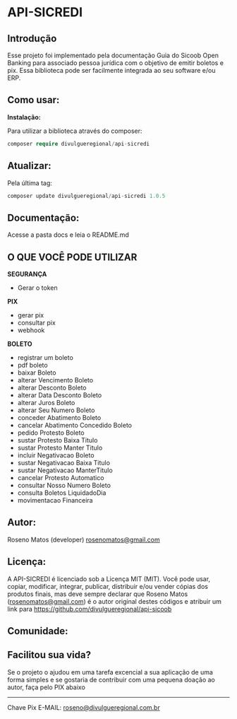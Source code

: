 # API-SICREDI

## Introdução

Esse projeto foi implementado pela documentação Guia do Sicoob Open Banking para associado pessoa jurídica com o objetivo de emitir boletos e pix. Essa biblioteca pode ser facilmente integrada ao seu software e/ou ERP.

## Como usar:

<b>Instalação: </b>

Para utilizar a biblioteca através do composer:

```php
composer require divulgueregional/api-sicredi
```

## Atualizar:

Pela última tag: </b>

```php
composer update divulgueregional/api-sicredi 1.0.5
```

## Documentação:

Acesse a pasta docs e leia o README.md

## O QUE VOCÊ PODE UTILIZAR

<b>SEGURANÇA</b><br>

- Gerar o token

<b>PIX</b><br>

- gerar pix
- consultar pix
- webhook

<b>BOLETO</b><br>

- registrar um boleto
- pdf boleto
- baixar Boleto
- alterar Vencimento Boleto
- alterar Desconto Boleto
- alterar Data Desconto Boleto
- alterar Juros Boleto
- alterar Seu Numero Boleto
- conceder Abatimento Boleto
- cancelar Abatimento Concedido Boleto
- pedido Protesto Boleto
- sustar Protesto Baixa Titulo
- sustar Protesto Manter Titulo
- incluir Negativacao Boleto
- sustar Negativacao Baixa Titulo
- sustar Negativacao ManterTitulo
- cancelar Protesto Automatico
- consultar Nosso Numero Boleto
- consulta Boletos LiquidadoDia
- movimentacao Financeira

## Autor:

Roseno Matos (developer) rosenomatos@gmail.com<br>

## Licença:

A API-SICREDI é licenciado sob a Licença MIT (MIT). Você pode usar, copiar, modificar, integrar, publicar, distribuir e/ou vender cópias dos produtos finais, mas deve sempre declarar que Roseno Matos (rosenomatos@gmail.com) é o autor original destes códigos e atribuir um link para https://github.com/divulgueregional/api-sicoob

## Comunidade:

## Facilitou sua vida?

Se o projeto o ajudou em uma tarefa excencial a sua aplicação de uma forma simples e se gostaria de contribuir com uma pequena doação ao autor, faça pelo PIX abaixo<br><hr>

Chave Pix E-MAIL: roseno@divulgueregional.com.br
